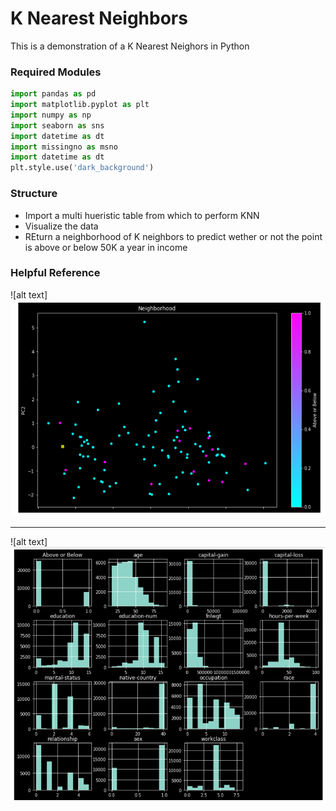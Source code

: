# K Nearest Neighbors
This is a demonstration of a K Nearest Neighors in Python
### Required Modules
```python
import pandas as pd
import matplotlib.pyplot as plt
import numpy as np
import seaborn as sns
import datetime as dt
import missingno as msno
import datetime as dt
plt.style.use('dark_background')
```
### Structure
* Import a multi hueristic table from which to perform KNN
* Visualize the data
* REturn a neighborhood of K neighbors to predict wether or not the point is above or below 50K a year in income

### Helpful Reference
![alt text]![alt text](https://github.com/erichc91/DATA_4319/blob/master/K%20Nearest%20Neighbors/niehgborhood.png)
***
![alt text]![alt text](https://github.com/erichc91/DATA_4319/blob/master/K%20Nearest%20Neighbors/data.png)
